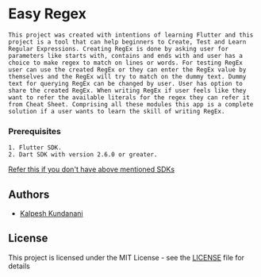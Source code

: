# Easy Regex
```
This project was created with intentions of learning Flutter and this project is a tool that can help beginners to Create, Test and Learn Regular Expressions. Creating RegEx is done by asking user for parameters like starts with, contains and ends with and user has a choice to make regex to match on lines or words. For testing RegEx user can use the created RegEx or they can enter the RegEx value by themselves and the RegEx will try to match on the dummy text. Dummy text for querying RegEx can be changed by user. User has option to share the created RegEx. When writing RegEx if user feels like they want to refer the available literals for the regex they can refer it from Cheat Sheet. Comprising all these modules this app is a complete solution if a user wants to learn the skill of writing RegEx.
```

### Prerequisites

```
1. Flutter SDK.
2. Dart SDK with version 2.6.0 or greater.
```
[Refer this if you don't have above mentioned SDKs](https://flutter.dev/docs/get-started/install)

## Authors

* [Kalpesh Kundanani](https://github.com/KalpeshKundanani/)

## License

This project is licensed under the MIT License - see the [LICENSE](LICENSE) file for details

